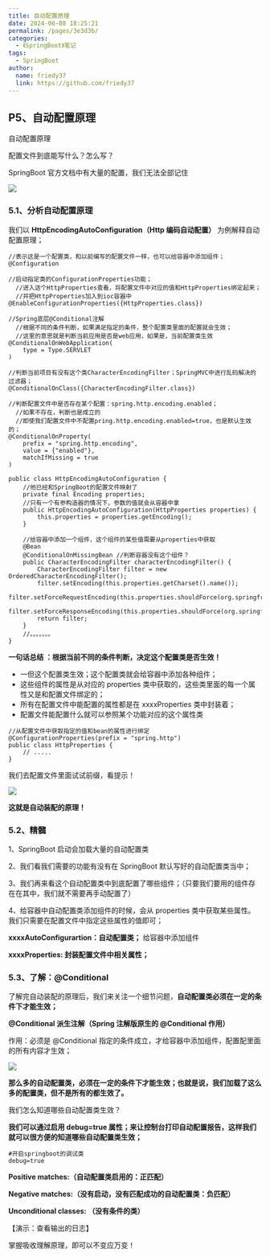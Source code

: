 ```yaml
---
title: 自动配置原理
date: 2024-06-08 18:25:21
permalink: /pages/3e3d3b/
categories:
  - 《SpringBoot》笔记
tags:
  - SpringBoot
author: 
  name: friedy37
  link: https://github.com/friedy37
---
```

P5、自动配置原理
---------

自动配置原理

配置文件到底能写什么？怎么写？

SpringBoot 官方文档中有大量的配置，我们无法全部记住

![](https://img-blog.csdnimg.cn/img_convert/124cd74fa51f4fd88b740f0d28c8225a.png)

### 5.1、分析自动配置原理

我们以 **HttpEncodingAutoConfiguration（Http 编码自动配置）** 为例解释自动配置原理；

```
//表示这是一个配置类，和以前编写的配置文件一样，也可以给容器中添加组件；
@Configuration 

//启动指定类的ConfigurationProperties功能；
  //进入这个HttpProperties查看，将配置文件中对应的值和HttpProperties绑定起来；
  //并把HttpProperties加入到ioc容器中
@EnableConfigurationProperties({HttpProperties.class}) 

//Spring底层@Conditional注解
  //根据不同的条件判断，如果满足指定的条件，整个配置类里面的配置就会生效；
  //这里的意思就是判断当前应用是否是web应用，如果是，当前配置类生效
@ConditionalOnWebApplication(
    type = Type.SERVLET
)

//判断当前项目有没有这个类CharacterEncodingFilter；SpringMVC中进行乱码解决的过滤器；
@ConditionalOnClass({CharacterEncodingFilter.class})

//判断配置文件中是否存在某个配置：spring.http.encoding.enabled；
  //如果不存在，判断也是成立的
  //即使我们配置文件中不配置pring.http.encoding.enabled=true，也是默认生效的；
@ConditionalOnProperty(
    prefix = "spring.http.encoding",
    value = {"enabled"},
    matchIfMissing = true
)

public class HttpEncodingAutoConfiguration {
    //他已经和SpringBoot的配置文件映射了
    private final Encoding properties;
    //只有一个有参构造器的情况下，参数的值就会从容器中拿
    public HttpEncodingAutoConfiguration(HttpProperties properties) {
        this.properties = properties.getEncoding();
    }
    
    //给容器中添加一个组件，这个组件的某些值需要从properties中获取
    @Bean
    @ConditionalOnMissingBean //判断容器没有这个组件？
    public CharacterEncodingFilter characterEncodingFilter() {
        CharacterEncodingFilter filter = new OrderedCharacterEncodingFilter();
        filter.setEncoding(this.properties.getCharset().name());
        filter.setForceRequestEncoding(this.properties.shouldForce(org.springframework.boot.autoconfigure.http.HttpProperties.Encoding.Type.REQUEST));
        filter.setForceResponseEncoding(this.properties.shouldForce(org.springframework.boot.autoconfigure.http.HttpProperties.Encoding.Type.RESPONSE));
        return filter;
    }
    //。。。。。。。
}
```

**一句话总结 ：根据当前不同的条件判断，决定这个配置类是否生效！**

*   一但这个配置类生效；这个配置类就会给容器中添加各种组件；
*   这些组件的属性是从对应的 properties 类中获取的，这些类里面的每一个属性又是和配置文件绑定的；
*   所有在配置文件中能配置的属性都是在 xxxxProperties 类中封装着；
*   配置文件能配置什么就可以参照某个功能对应的这个属性类

```
//从配置文件中获取指定的值和bean的属性进行绑定
@ConfigurationProperties(prefix = "spring.http") 
public class HttpProperties {
    // .....
}
```

我们去配置文件里面试试前缀，看提示！

![](https://img-blog.csdnimg.cn/img_convert/227b15e3dfe8a079f2838e664bbb469f.png)

**这就是自动装配的原理！**

### 5.2、精髓

1、SpringBoot 启动会加载大量的自动配置类

2、我们看我们需要的功能有没有在 SpringBoot 默认写好的自动配置类当中；

3、我们再来看这个自动配置类中到底配置了哪些组件；（只要我们要用的组件存在在其中，我们就不需要再手动配置了）

4、给容器中自动配置类添加组件的时候，会从 properties 类中获取某些属性。我们只需要在配置文件中指定这些属性的值即可；

**xxxxAutoConfigurartion：自动配置类；** 给容器中添加组件

**xxxxProperties: 封装配置文件中相关属性；**

### 5.3、了解：@Conditional

了解完自动装配的原理后，我们来关注一个细节问题，**自动配置类必须在一定的条件下才能生效；**

**@Conditional 派生注解（Spring 注解版原生的 @Conditional 作用）**

作用：必须是 @Conditional 指定的条件成立，才给容器中添加组件，配置配里面的所有内容才生效；

![](https://img-blog.csdnimg.cn/img_convert/2c23d2bf372da743d7df034066afb90a.png)

**那么多的自动配置类，必须在一定的条件下才能生效；也就是说，我们加载了这么多的配置类，但不是所有的都生效了。**

我们怎么知道哪些自动配置类生效？

**我们可以通过启用 debug=true 属性；来让控制台打印自动配置报告，这样我们就可以很方便的知道哪些自动配置类生效；**

```
#开启springboot的调试类
debug=true
```

**Positive matches:（自动配置类启用的：正匹配）**

**Negative matches:（没有启动，没有匹配成功的自动配置类：负匹配）**

**Unconditional classes: （没有条件的类）**

【演示：查看输出的日志】

掌握吸收理解原理，即可以不变应万变！
